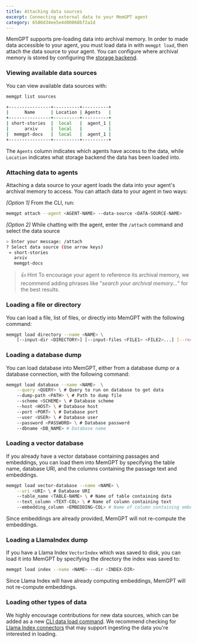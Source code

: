 ```yaml
---
title: Attaching data sources
excerpt: Connecting external data to your MemGPT agent
category: 6580d34ee5e4d00068bf2a1d
---
```


MemGPT supports pre-loading data into archival memory. In order to made data accessible to your agent, you must load data in with `memgpt load`, then attach the data source to your agent. You can configure where archival memory is stored by configuring the [storage backend](storage.md).

### Viewing available data sources

You can view available data sources with:

```sh
memgpt list sources
```

```sh
+----------------+----------+----------+
|      Name      | Location | Agents   |
+----------------+----------+----------+
| short-stories  |  local   |  agent_1 |
|      arxiv     |  local   |          |
|  memgpt-docs   |  local   |  agent_1 |
+----------------+----------+----------+
```

The `Agents` column indicates which agents have access to the data, while `Location` indicates what storage backend the data has been loaded into.

### Attaching data to agents

Attaching a data source to your agent loads the data into your agent's archival memory to access. You can attach data to your agent in two ways:

*[Option 1]* From the CLI, run:

```sh
memgpt attach --agent <AGENT-NAME> --data-source <DATA-SOURCE-NAME>
```

*[Option 2]*  While chatting with the agent, enter the `/attach` command and select the data source

```sh
> Enter your message: /attach
? Select data source (Use arrow keys)
 » short-stories
   arxiv
   memgpt-docs
```

> 👍 Hint
> To encourage your agent to reference its archival memory, we recommend adding phrases like "_search your archival memory..._" for the best results.

### Loading a file or directory

You can load a file, list of files, or directly into MemGPT with the following command:

```sh
memgpt load directory --name <NAME> \
    [--input-dir <DIRECTORY>] [--input-files <FILE1> <FILE2>...] [--recursive]
```

### Loading a database dump

You can load database into MemGPT, either from a database dump or a database connection, with the following command:

```sh
memgpt load database --name <NAME>  \
    --query <QUERY> \ # Query to run on database to get data
    --dump-path <PATH> \ # Path to dump file
    --scheme <SCHEME> \ # Database scheme
    --host <HOST> \ # Database host
    --port <PORT> \ # Database port
    --user <USER> \ # Database user
    --password <PASSWORD> \ # Database password
    --dbname <DB_NAME> # Database name
```

### Loading a vector database

If you already have a vector database containing passages and embeddings, you can load them into MemGPT by specifying the table name, database URI, and the columns containing the passage text and embeddings.

```sh
memgpt load vector-database --name <NAME> \
    --uri <URI> \ # Database URI
    --table_name <TABLE-NAME> \ # Name of table containing data
    --text_column <TEXT-COL> \ # Name of column containing text
    --embedding_column <EMBEDDING-COL> # Name of column containing embedding
```

Since embeddings are already provided, MemGPT will not re-compute the embeddings.

### Loading a LlamaIndex dump

If you have a Llama Index `VectorIndex` which was saved to disk, you can load it into MemGPT by specifying the directory the index was saved to:

```sh
memgpt load index --name <NAME> --dir <INDEX-DIR>
```

Since Llama Index will have already computing embeddings, MemGPT will not re-compute embeddings.

### Loading other types of data

We highly encourage contributions for new data sources, which can be added as a new [CLI data load command](https://github.com/cpacker/MemGPT/blob/main/memgpt/cli/cli_load.py). We recommend checking for [Llama Index connectors](https://gpt-index.readthedocs.io/en/v0.6.3/how_to/data_connectors.html) that may support ingesting the data you're interested in loading.
